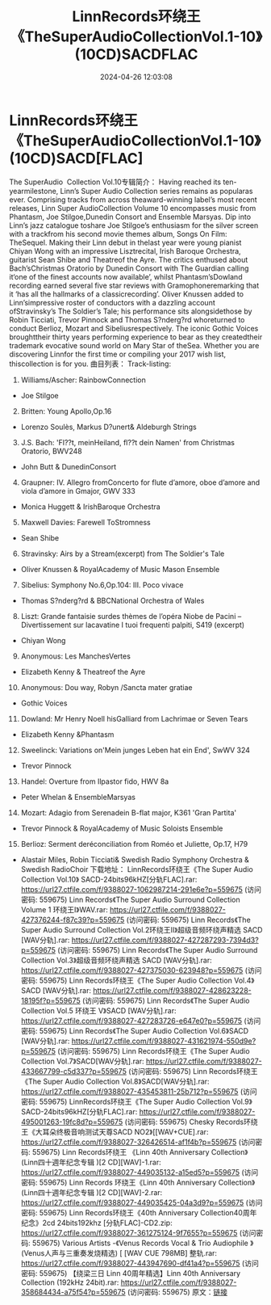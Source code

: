 ﻿---
title: LinnRecords环绕王《TheSuperAudioCollectionVol.1-10》(10CD)SACDFLAC
date: 2024-04-26 12:03:08
categories: 试音碟、非卖品、发烧碟
tags: 纯音雅乐
---
# LinnRecords环绕王《TheSuperAudioCollectionVol.1-10》(10CD)SACD[FLAC]

The
SuperAudio  Collection
Vol.10专辑简介：
Having reached its ten-yearmilestone, Linn’s Super Audio
Collection series remains as popularas ever.
Comprising tracks from across theaward-winning label’s most
recent releases, Linn Super AudioCollection Volume 10 encompasses
music from Phantasm, Joe Stilgoe,Dunedin Consort and Ensemble
Marsyas.
Dip into Linn’s jazz catalogue toshare Joe Stilgoe’s enthusiasm
for the silver screen with a trackfrom his second movie themes
album, Songs On Film: TheSequel.
Making their Linn debut in thelast year were young pianist
Chiyan Wong with an impressive Lisztrecital, Irish Baroque
Orchestra, guitarist Sean Shibe and Theatreof the Ayre.
The critics enthused about Bach’sChristmas Oratorio by Dunedin
Consort with The Guardian calling it‘one of the finest accounts now
available’, whilst Phantasm’sDowland recording earned several five
star reviews with Gramophoneremarking that it ‘has all the
hallmarks of a classicrecording’.
Oliver Knussen added to Linn’simpressive roster of conductors
with a dazzling account ofStravinsky’s The Soldier’s Tale; his
performance sits alongsidethose by Robin Ticciati, Trevor Pinnock
and Thomas S?nderg?rd whoreturned to conduct Berlioz, Mozart and
Sibeliusrespectively.
The iconic Gothic Voices broughttheir thirty years performing
experience to bear as they createdtheir trademark evocative sound
world on Mary Star of theSea.
Whether you are discovering Linnfor the first time or compiling
your 2017 wish list, thiscollection is for you.
曲目列表：
Track-listing:
1. Williams/Ascher: RainbowConnection
- Joe Stilgoe
2. Britten: Young Apollo,Op.16
- Lorenzo Soulès, Markus D?unert& Aldeburgh Strings
3. J.S. Bach: 'Fl??t, meinHeiland, fl??t dein Namen' from
Christmas Oratorio, BWV248
- John Butt & DunedinConsort
4. Graupner: IV. Allegro fromConcerto for flute d’amore, oboe
d’amore and viola d’amore in Gmajor, GWV 333
- Monica Huggett & IrishBaroque Orchestra
5. Maxwell Davies: Farewell ToStromness
- Sean Shibe
6. Stravinsky: Airs by a Stream(excerpt) from The Soldier's
Tale
- Oliver Knussen & RoyalAcademy of Music Mason Ensemble
7. Sibelius: Symphony No.6,Op.104: III. Poco vivace
- Thomas S?nderg?rd & BBCNational Orchestra of Wales
8. Liszt: Grande fantaisie surdes thèmes de l’opéra Niobe de
Pacini – Divertissement sur lacavatine I tuoi frequenti palpiti,
S419 (excerpt)
- Chiyan Wong
9. Anonymous: Les ManchesVertes
- Elizabeth Kenny & Theatreof the Ayre
10. Anonymous: Dou way, Robyn /Sancta mater gratiae
- Gothic Voices
11. Dowland: Mr Henry Noell hisGalliard from Lachrimae or Seven
Tears
- Elizabeth Kenny &Phantasm
12. Sweelinck: Variations on'Mein junges Leben hat ein End',
SwWV 324
- Trevor Pinnock
13. Handel: Overture from Ilpastor fido, HWV 8a
- Peter Whelan & EnsembleMarsyas
14. Mozart: Adagio from Serenadein B-flat major, K361 'Gran
Partita'
- Trevor Pinnock & RoyalAcademy of Music Soloists
Ensemble
15. Berlioz: Serment deréconciliation from Roméo et Juliette,
Op.17, H79
- Alastair Miles, Robin Ticciati& Swedish Radio Symphony
Orchestra & Swedish RadioChoir
下载地址：
LinnRecords环绕王《The Super Audio Collection Vol.10》
SACD-24bits96kHZ[分轨FLAC].rar: https://url27.ctfile.com/f/9388027-1062987214-291e6e?p=559675
(访问密码: 559675)
Linn Records《The Super Audio Surround Collection Volume 1
环绕王I》WAV.rar: https://url27.ctfile.com/f/9388027-427376244-f87c39?p=559675
(访问密码: 559675)
Linn Records《The Super Audio Surround Collection
Vol.2环绕王II》超级音频环绕声精选 SACD [WAV分轨].rar: https://url27.ctfile.com/f/9388027-427287293-7394d3?p=559675
(访问密码: 559675)
Linn Records《The Super Audio Surround Collection Vol.3》超级音频环绕声精选
SACD [WAV分轨].rar: https://url27.ctfile.com/f/9388027-427375030-623948?p=559675
(访问密码: 559675)
Linn Records环绕王《The Super Audio Collection Vol.4》SACD
[WAV分轨].rar: https://url27.ctfile.com/f/9388027-428623228-18195f?p=559675
(访问密码: 559675)
Linn Records《The Super Audio Collection Vol.5 环绕王 V》SACD
[WAV分轨].rar: https://url27.ctfile.com/f/9388027-427283726-e647e0?p=559675
(访问密码: 559675)
Linn Records《The Super Audio Collection Vol.6》SACD [WAV分轨].rar:
https://url27.ctfile.com/f/9388027-431621974-550d9e?p=559675
(访问密码: 559675)
Linn Records环绕王《The Super Audio Collection
Vol.7》SACD[WAV分轨].rar: https://url27.ctfile.com/f/9388027-433667799-c5d337?p=559675
(访问密码: 559675)
Linn Records环绕王 《The Super Audio Collection
Vol.8》SACD[WAV分轨].rar: https://url27.ctfile.com/f/9388027-435453811-25b712?p=559675
(访问密码: 559675)
LinnRecords环绕王《The Super Audio Collection Vol.9》
SACD-24bits96kHZ[分轨FLAC].rar: https://url27.ctfile.com/f/9388027-495001263-19fc8d?p=559675
(访问密码: 559675)
Chesky Records环绕王《大耳朵终极音响测试天尊SACD NO2》[[WAV+CUE].rar: https://url27.ctfile.com/f/9388027-326426514-af1f4b?p=559675
(访问密码: 559675)
Linn Records环绕王 《Linn 40th Anniversary Collection》(Linn四十週年纪念专辑
)[2 CD][WAV]-1.rar: https://url27.ctfile.com/f/9388027-449035132-a15ed5?p=559675
(访问密码: 559675)
Linn Records 环绕王《Linn 40th Anniversary Collection》(Linn四十週年纪念专辑
)[2 CD][WAV]-2.rar: https://url27.ctfile.com/f/9388027-449035425-04a3d9?p=559675
(访问密码: 559675)
Linn Records环绕王《40th Anniversary Collection40周年纪念》2cd
24bits192khz [分轨FLAC]-CD2.zip: https://url27.ctfile.com/f/9388027-361275124-9f7655?p=559675
(访问密码: 559675)
Various Artists -《Venus Records Vocal & Trio Audiophile
》(Venus人声与三重奏发烧精选) [ [WAV CUE 798MB] 整轨.rar: https://url27.ctfile.com/f/9388027-443947690-df41a4?p=559675
(访问密码: 559675)
【绕梁三日 Linn 40周年精选】Linn 40th Anniversary Collection (192kHz
24bit).rar: https://url27.ctfile.com/f/9388027-358684434-a75f54?p=559675
(访问密码: 559675)
原文：[链接](https://blog.sina.com.cn/s/blog_1647c7e76010315cf.html)